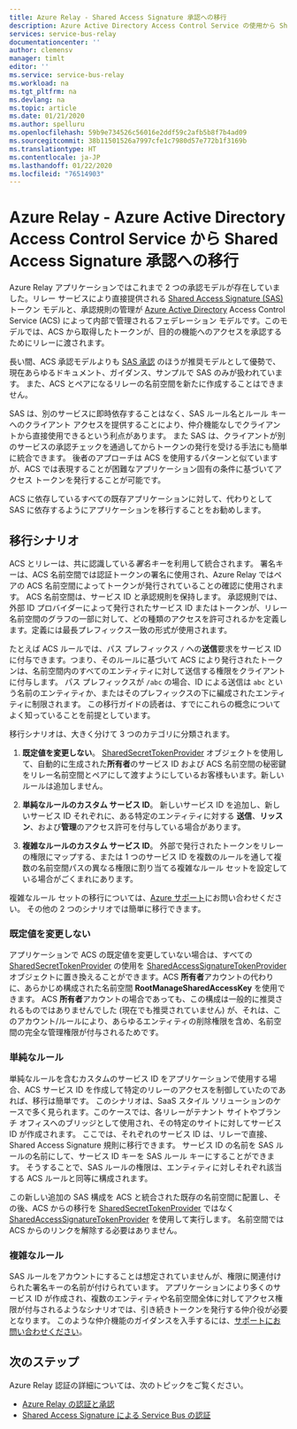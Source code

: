 ```yaml
---
title: Azure Relay - Shared Access Signature 承認への移行
description: Azure Active Directory Access Control Service の使用から Shared Access Signature 承認への Azure Relay アプリケーションの移行方法について説明します。
services: service-bus-relay
documentationcenter: ''
author: clemensv
manager: timlt
editor: ''
ms.service: service-bus-relay
ms.workload: na
ms.tgt_pltfrm: na
ms.devlang: na
ms.topic: article
ms.date: 01/21/2020
ms.author: spelluru
ms.openlocfilehash: 59b9e734526c56016e2ddf59c2afb5b8f7b4ad09
ms.sourcegitcommit: 38b11501526a7997cfe1c7980d57e772b1f3169b
ms.translationtype: HT
ms.contentlocale: ja-JP
ms.lasthandoff: 01/22/2020
ms.locfileid: "76514903"
---
```

# <a name="azure-relay---migrate-from-azure-active-directory-access-control-service-to-shared-access-signature-authorization"></a>Azure Relay - Azure Active Directory Access Control Service から Shared Access Signature 承認への移行

Azure Relay アプリケーションではこれまで 2 つの承認モデルが存在していました。リレー サービスにより直接提供される [Shared Access Signature (SAS)](../service-bus-messaging/service-bus-sas.md) トークン モデルと、承認規則の管理が [Azure Active Directory](/azure/active-directory/) Access Control Service (ACS) によって内部で管理されるフェデレーション モデルです。このモデルでは、ACS から取得したトークンが、目的の機能へのアクセスを承認するためにリレーに渡されます。

長い間、ACS 承認モデルよりも [SAS 承認](../service-bus-messaging/service-bus-authentication-and-authorization.md) のほうが推奨モデルとして優勢で、現在あらゆるドキュメント、ガイダンス、サンプルで SAS のみが扱われています。 また、ACS とペアになるリレーの名前空間を新たに作成することはできません。

SAS は、別のサービスに即時依存することはなく、SAS ルール名とルール キーへのクライアント アクセスを提供することにより、仲介機能なしでクライアントから直接使用できるという利点があります。 また SAS は、クライアントが別のサービスの承認チェックを通過してからトークンの発行を受ける手法にも簡単に統合できます。 後者のアプローチは ACS を使用するパターンと似ていますが、ACS では表現することが困難なアプリケーション固有の条件に基づいてアクセス トークンを発行することが可能です。

ACS に依存しているすべての既存アプリケーションに対して、代わりとして SAS に依存するようにアプリケーションを移行することをお勧めします。

## <a name="migration-scenarios"></a>移行シナリオ

ACS とリレーは、共に認識している*署名キー*を利用して統合されます。 署名キーは、ACS 名前空間では認証トークンの署名に使用され、Azure Relay ではペアの ACS 名前空間によってトークンが発行されていることの確認に使用されます。 ACS 名前空間は、サービス ID と承認規則を保持します。 承認規則では、外部 ID プロバイダーによって発行されたサービス ID またはトークンが、リレー名前空間のグラフの一部に対して、どの種類のアクセスを許可されるかを定義します。定義には最長プレフィックス一致の形式が使用されます。

たとえば ACS ルールでは、パス プレフィックス `/` への**送信**要求をサービス ID に付与できます。つまり、そのルールに基づいて ACS により発行されたトークンは、名前空間内のすべてのエンティティに対して送信する権限をクライアントに付与します。 パス プレフィックスが `/abc` の場合、ID による送信は `abc` という名前のエンティティか、またはそのプレフィックスの下に編成されたエンティティに制限されます。 この移行ガイドの読者は、すでにこれらの概念についてよく知っていることを前提としています。

移行シナリオは、大きく分けて 3 つのカテゴリに分類されます。

1.  **既定値を変更しない**。 [SharedSecretTokenProvider](/dotnet/api/microsoft.servicebus.sharedsecrettokenprovider) オブジェクトを使用して、自動的に生成された**所有者**のサービス ID および ACS 名前空間の秘密鍵をリレー名前空間とペアにして渡すようにしているお客様もいます。新しいルールは追加しません。

2.  **単純なルールのカスタム サービス ID**。 新しいサービス ID を追加し、新しいサービス ID それぞれに、ある特定のエンティティに対する **送信**、**リッスン**、および**管理**のアクセス許可を付与している場合があります。

3.  **複雑なルールのカスタム サービス ID**。 外部で発行されたトークンをリレーの権限にマップする、または 1 つのサービス ID を複数のルールを通して複数の名前空間パスの異なる権限に割り当てる複雑なルール セットを設定している場合がごくまれにあります。

複雑なルール セットの移行については、[Azure サポート](https://azure.microsoft.com/support/options/)にお問い合わせください。 その他の 2 つのシナリオでは簡単に移行できます。

### <a name="unchanged-defaults"></a>既定値を変更しない

アプリケーションで ACS の既定値を変更していない場合は、すべての [SharedSecretTokenProvider](/dotnet/api/microsoft.servicebus.sharedsecrettokenprovider) の使用を [SharedAccessSignatureTokenProvider](/dotnet/api/microsoft.servicebus.sharedaccesssignaturetokenprovider) オブジェクトに置き換えることができます。ACS **所有者**アカウントの代わりに、あらかじめ構成された名前空間 **RootManageSharedAccessKey** を使用できます。 ACS **所有者**アカウントの場合であっても、この構成は一般的に推奨されるものではありませんでした (現在でも推奨されていません) が、それは、このアカウント/ルールにより、あらゆるエンティティの削除権限を含め、名前空間の完全な管理権限が付与されるためです。

### <a name="simple-rules"></a>単純なルール

単純なルールを含むカスタムのサービス ID をアプリケーションで使用する場合、ACS サービス ID を作成して特定のリレーのアクセスを制御していたのであれば、移行は簡単です。 このシナリオは、SaaS スタイル ソリューションのケースで多く見られます。このケースでは、各リレーがテナント サイトやブランチ オフィスへのブリッジとして使用され、その特定のサイトに対してサービス ID が作成されます。 ここでは、それぞれのサービス ID は、リレーで直接、Shared Access Signature 規則に移行できます。 サービス ID の名前を SAS ルールの名前にして、サービス ID キーを SAS ルール キーにすることができます。 そうすることで、SAS ルールの権限は、エンティティに対しそれぞれ該当する ACS ルールと同等に構成されます。

この新しい追加の SAS 構成を ACS と統合された既存の名前空間に配置し、その後、ACS からの移行を [SharedSecretTokenProvider](/dotnet/api/microsoft.servicebus.sharedsecrettokenprovider) ではなく [SharedAccessSignatureTokenProvider](/dotnet/api/microsoft.servicebus.sharedaccesssignaturetokenprovider) を使用して実行します。 名前空間では ACS からのリンクを解除する必要はありません。

### <a name="complex-rules"></a>複雑なルール

SAS ルールをアカウントにすることは想定されていませんが、権限に関連付けられた署名キーの名前が付けられています。 アプリケーションにより多くのサービス ID が作成され、複数のエンティティや名前空間全体に対してアクセス権限が付与されるようなシナリオでは、引き続きトークンを発行する仲介役が必要となります。 このような仲介機能のガイダンスを入手するには、[サポートにお問い合わせください](https://azure.microsoft.com/support/options/)。

## <a name="next-steps"></a>次のステップ

Azure Relay 認証の詳細については、次のトピックをご覧ください。

* [Azure Relay の認証と承認](relay-authentication-and-authorization.md)
* [Shared Access Signature による Service Bus の認証](../service-bus-messaging/service-bus-sas.md)


